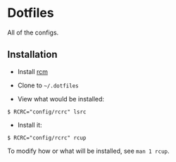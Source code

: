 # Dotfiles

All of the configs.

## Installation

* Install [rcm][]

* Clone to `~/.dotfiles`

* View what would be installed:

```
$ RCRC="config/rcrc" lsrc
```

* Install it:

```
$ RCRC="config/rcrc" rcup
```

To modify how or what will be installed, see `man 1 rcup`.

[rcm]: https://github.com/mike-burns/rcm
